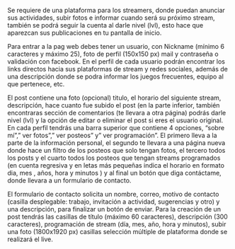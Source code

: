 Se requiere de una plataforma para los streamers, donde puedan anunciar sus actividades, subir fotos e informar cuando será su próximo stream, también se podrá seguir la cuenta al darle nivel (lvl), esto hace que aparezcan sus publicaciones en tu pantalla de inicio.

Para entrar a la pag web debes tener un usuario, con Nickname (mínimo 6 caracteres y máximo 25), foto de perfil (150x150 px) mail y contraseña o validación con facebook.
En el perfil de cada usuario podrán encontrar los links directos hacia sus plataformas de stream y redes sociales, además de una descripción donde se podra informar los juegos frecuentes, equipo al que pertenece, etc.

El post contiene una foto (opcional) titulo, el horario del siguiente stream, descripción, hace cuanto fue subido el post (en la parte inferior, también encontraras sección de comentarios (te llevara a otra página) podrás darle nivel (lvl) y la opción de editar o eliminar el post si eres el usuario original.
En cada perfil tendrás una barra superior que contiene 4 opciones, “sobre mí”,” ver fotos”,” ver posteos” y” ver programación”. El primero lleva a la parte de la información personal, el segundo te llevara a una página nueva donde hace un filtro de los posteos que solo tengan fotos, el tercero todos los posts y el cuarto todos los posteos que tengan streams programados (en cuenta regresiva y en letas más pequeñas indica el horario en formato dia, mes , años, hora y minutos ) y al final un botón que diga contáctame, donde llevara a un formulario de contacto.

El formulario de contacto solicita un nombre, correo, motivo de contacto (casilla desplegable: trabajo, invitación a actividad, sugerencias y otro) y una descripción, para finalizar un botón de enviar. 
Para la creación de un post tendrás las casillas de título (máximo 60 caracteres), descripción (300 caracteres), programación de stream (día, mes, año, hora y minutos), subir una foto (1800x1920 px) casillas selección múltiple de plataforma donde se realizará el live.


